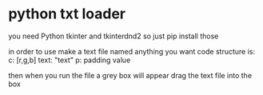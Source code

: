 # python txt loader
you need Python tkinter and tkinterdnd2 so just pip install those

in order to use make a text file named anything you want
code structure is:
c: [r,g,b]
text: "text"
p: padding value

then when you run the file a grey box will appear
drag the text file into the box
